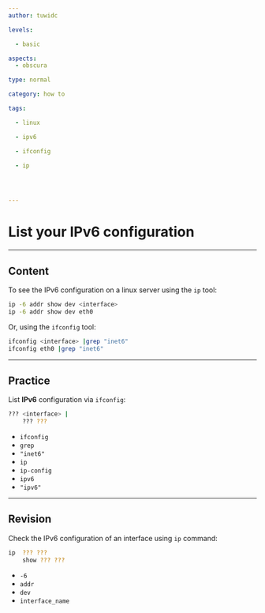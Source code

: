 ```yaml
---
author: tuwidc

levels:

  - basic

aspects:
  - obscura

type: normal

category: how to

tags:

  - linux

  - ipv6

  - ifconfig

  - ip




---
```


# List your IPv6 configuration

---
## Content

To see the IPv6 configuration on a linux server using the `ip` tool:
```bash
ip -6 addr show dev <interface>
ip -6 addr show dev eth0
```
Or, using the `ifconfig` tool:
```bash
ifconfig <interface> |grep "inet6"
ifconfig eth0 |grep "inet6"
```

---
## Practice

List **IPv6** configuration via `ifconfig`:
```bash
??? <interface> |
    ??? ???
```


* `ifconfig`
* `grep`
* `"inet6"`
* `ip`
* `ip-config`
* `ipv6`
* `"ipv6"`

---
## Revision

Check the IPv6 configuration of an interface using `ip` command:
```bash
ip  ??? ???
    show ??? ???
```

* `-6`
* `addr`
* `dev`
* `interface_name`

 
 
